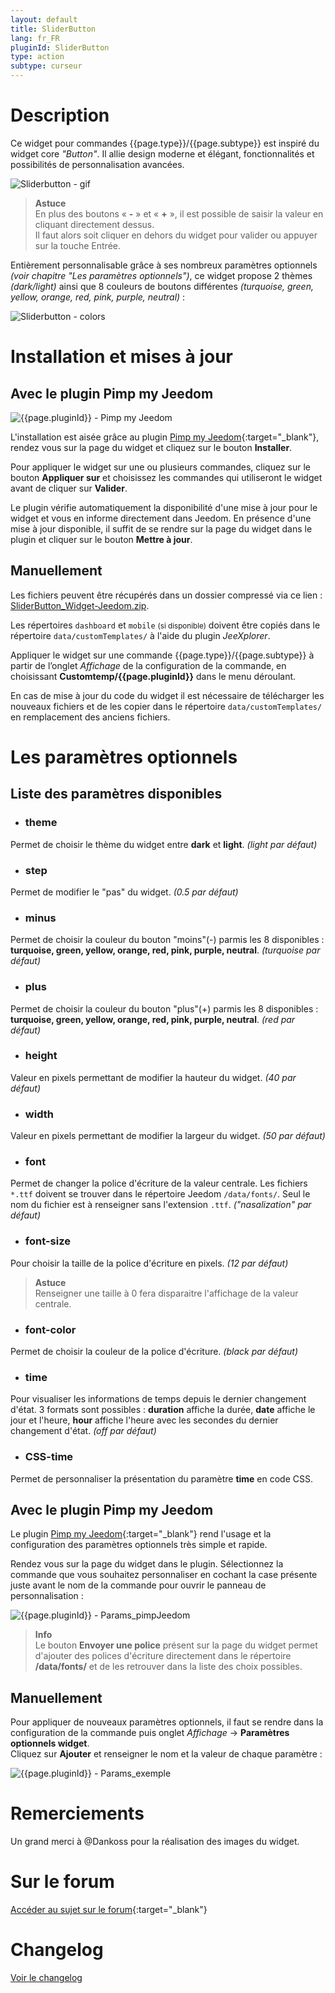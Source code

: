 ```yaml
---
layout: default
title: SliderButton
lang: fr_FR
pluginId: SliderButton
type: action
subtype: curseur
---
```


# Description

Ce widget pour commandes {{page.type}}/{{page.subtype}} est inspiré du widget core *"Button"*. Il allie design moderne et élégant, fonctionnalités et possibilités de personnalisation avancées.

![Sliderbutton - gif]({{site.baseurl}}/{{page.pluginId}}/img/SliderButton.gif "SliderButton - gif")

> **Astuce**    
En plus des boutons « **-** » et « **+** », il est possible de saisir la valeur en cliquant directement dessus.    
Il faut alors soit cliquer en dehors du widget pour valider ou appuyer sur la touche Entrée.

Entièrement personnalisable grâce à ses nombreux paramètres optionnels *(voir chapitre "Les paramètres optionnels")*, ce widget propose 2 thèmes *(dark/light)* ainsi que 8 couleurs de boutons différentes *(turquoise, green, yellow, orange, red, pink, purple, neutral)* :

![Sliderbutton - colors]({{site.baseurl}}/{{page.pluginId}}/img/{{page.pluginId}}_Colors.png "{{page.pluginId}} - colors")

# Installation et mises à jour

## Avec le plugin Pimp my Jeedom

![{{page.pluginId}} - Pimp my Jeedom]({{site.baseurl}}/{{page.pluginId}}/img/{{page.pluginId}}_pimpJeedom.png "{{page.pluginId}} - Pimp my Jeedom")

L'installation est aisée grâce au plugin [Pimp my Jeedom]({{site.market}}/index.php?v=d&plugin_id=4005){:target="\_blank"}, rendez vous sur la page du widget et cliquez sur le bouton **Installer**.

Pour appliquer le widget sur une ou plusieurs commandes, cliquez sur le bouton **Appliquer sur** et choisissez les commandes qui utiliseront le widget avant de cliquer sur **Valider**.

Le plugin vérifie automatiquement la disponibilité d'une mise à jour pour le widget et vous en informe directement dans Jeedom. En présence d'une mise à jour disponible, il suffit de se rendre sur la page du widget dans le plugin et cliquer sur le bouton **Mettre à jour**.

## Manuellement

Les fichiers peuvent être récupérés dans un dossier compressé via ce lien : [SliderButton_Widget-Jeedom.zip](https://github.com/Salvialf/JEEDOM-Widget-{{page.pluginId}}/raw/master/{{page.pluginId}}_WidgetJeedom.zip).

Les répertoires `dashboard` et `mobile` <small>(si disponible)</small> doivent être copiés dans le répertoire `data/customTemplates/` à l'aide du plugin *JeeXplorer*.

Appliquer le widget sur une commande {{page.type}}/{{page.subtype}} à partir de l’onglet *Affichage* de la configuration de la commande, en choisissant **Customtemp/{{page.pluginId}}** dans le menu déroulant.

En cas de mise à jour du code du widget il est nécessaire de télécharger les nouveaux fichiers et de les copier dans le répertoire `data/customTemplates/` en remplacement des anciens fichiers.

# Les paramètres optionnels

## Liste des paramètres disponibles

* ### theme
Permet de choisir le thème du widget entre **dark** et **light**. *(light par défaut)*

* ### step
Permet de modifier le "pas" du widget. *(0.5 par défaut)*

* ### minus
Permet de choisir la couleur du bouton "moins"(-) parmis les 8 disponibles : **turquoise, green, yellow, orange, red, pink, purple, neutral**. *(turquoise par défaut)*

* ### plus
Permet de choisir la couleur du bouton "plus"(+) parmis les 8 disponibles : **turquoise, green, yellow, orange, red, pink, purple, neutral**. *(red par défaut)*

* ### height
Valeur en pixels permettant de modifier la hauteur du widget. *(40 par défaut)*

* ### width
Valeur en pixels permettant de modifier la largeur du widget. *(50 par défaut)*

* ### font
Permet de changer la police d'écriture de la valeur centrale. Les fichiers `*.ttf` doivent se trouver dans le répertoire Jeedom `/data/fonts/`. Seul le nom du fichier est à renseigner sans l'extension `.ttf`. *("nasalization" par défaut)*

* ### font-size
Pour choisir la taille de la police d'écriture en pixels. *(12 par défaut)*

> **Astuce**   
Renseigner une taille à 0 fera disparaitre l'affichage de la valeur centrale.

* ### font-color
Permet de choisir la couleur de la police d'écriture. *(black par défaut)*

* ### time
Pour visualiser les informations de temps depuis le dernier changement d'état. 3 formats sont possibles : **duration** affiche la durée, **date** affiche le jour et l'heure, **hour** affiche l'heure avec les secondes du dernier changement d'état. *(off par défaut)*

* ### CSS-time
Permet de personnaliser la présentation du paramètre **time** en code CSS.

## Avec le plugin Pimp my Jeedom

Le plugin [Pimp my Jeedom]({{site.market}}/index.php?v=d&plugin_id=4005){:target="\_blank"} rend l'usage et la configuration des paramètres optionnels très simple et rapide.

Rendez vous sur la page du widget dans le plugin. Sélectionnez la commande que vous souhaitez personnaliser en cochant la case présente juste avant le nom de la commande pour ouvrir le panneau de personnalisation :

![{{page.pluginId}} - Params_pimpJeedom]({{site.baseurl}}/{{page.pluginId}}/img/{{page.pluginId}}_Params_pimpJeedom.png "{{page.pluginId}} - Params_pimpJeedom")

> **Info**    
Le bouton **Envoyer une police** présent sur la page du widget permet d'ajouter des polices d'écriture directement dans le répertoire **/data/fonts/** et de les retrouver dans la liste des choix possibles.

## Manuellement

Pour appliquer de nouveaux paramètres optionnels, il faut se rendre dans la configuration de la commande puis onglet *Affichage* -> **Paramètres optionnels widget**.    
Cliquez sur **Ajouter** et renseigner le nom et la valeur de chaque paramètre :

![{{page.pluginId}} - Params_exemple]({{site.baseurl}}/{{page.pluginId}}/img/{{page.pluginId}}_Params_Example.png "{{page.pluginId}} - Params_exemple")

# Remerciements

Un grand merci à @Dankoss pour la réalisation des images du widget.

# Sur le forum

[Accéder au sujet sur le forum](https://community.jeedom.com/t/salvialf-widget-sliderbutton-action-curseur/27562){:target="\_blank"}

# Changelog

[Voir le changelog]({{site.baseurl}}/{{page.pluginId}}/{{page.lang}}/changelog)

